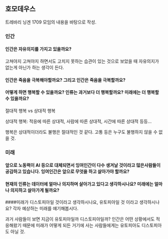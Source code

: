 ## 호모데우스

트레바리 닝겐 1709 모임의 내용을 바탕으로 작성.

### 인간

#### 인간은 자유의지를 가지고 있을까요?

고쳐야지 고쳐야지 하면서도 고치지 못하는 습관이 있는 것으로 보았을 때 자유의지가 없는게 아닌가 하는 생각이 든다.

#### 인간은 죽음을 극복해야할까요? 그리고 인간은 죽음을 극복할까요?

#### 어떻게 하면 행복할 수 있을까요? 인류는 과거보다 더 행복할까요? 미래에는 더 행복할 수 있을까요?

절대적 행복 vs 상대적 행복

상대적 행복: 적응에 따른 상대적, 사람에 따른 상대적, 시간에 따른 상대적 등등...

행복은 상대적이더라도 불행은 절대적인 것 같다. 고통 등은 누구도 불행하지 않을 수 없을 것.


### 미래

#### 앞으로 노동력이 AI 등으로 대체되면서 잉여인간이 다수 생겨날 것이라고 많은사람들이 공감하고 있습니다. 잉여인간은 앞으로 무엇을 하고 살아가야 할까요?

#### 현재의 인류는 데이터에 얼마나 의지하며 살아가고 있다고 생각하시나요? 미래에는 얼마나 의지하고 살아가게 될까요?

####미래가 디스토피아일 것이라고 생각하시나요, 유토피아일 것 이라고 생각하시나요? 각자 예상하는 미래를 얘기해봅시다.

과거 사람들이 보면 지금이 유토피아일까 디스토피아일까? 인간은 어떤 상황에서도 적응해왔기 때문에 미래가 어떻게 되든 거기에 사는 사람들에게는 유토피아도 디스토피아도 아닐 것.
